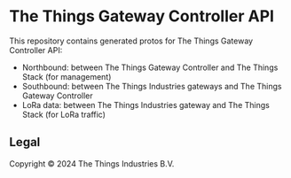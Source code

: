 # The Things Gateway Controller API

This repository contains generated protos for The Things Gateway Controller API:

- Northbound: between The Things Gateway Controller and The Things Stack (for management)
- Southbound: between The Things Industries gateways and The Things Gateway Controller
- LoRa data: between The Things Industries gateway and The Things Stack (for LoRa traffic)

## Legal

Copyright © 2024 The Things Industries B.V.
